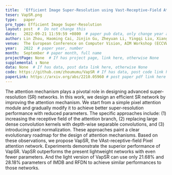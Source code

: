 ```yaml
---
title:  'Efficient Image Super-Resolution using Vast-Receptive-Field Attention'  #  Paper title, covered by ''
teser: VapSR.png
type:   paper
pro_type: Efficient Image Super-Resolution 
layout: post  #  Do not change this
date:   2022-09-21 11:59:59 +0800  # paper pub data, only change year and month according to this format
author: Lin Zhou, Haoming Cai, Jinjin Gu, Zheyuan Li, Yingqi Liu, Xiangyu Chen, Yu Qiao, Chao Dong
venue:  The European Conference on Computer Vision, AIM Workshop (ECCVW), 2022 #Where it be, ICCV and CVPR remove IEEE Conference on,
year:   2022  # paper year, number
month:  September # paper month, full name
projectPage: None  # If has project page, link here, otherwise None
supplemental : None
data: None  # If has data, post data link here, otherwise None
code: https://github.com/zhoumumu/VapSR # If has data, post code link here, otherwise None
paperLink: https://arxiv.org/abs/2210.05960 # post paper pdf link here
---
```


The attention mechanism plays a pivotal role in designing advanced super-resolution (SR) networks. In this work, we design an efficient SR network by improving the attention mechanism. We start from a simple pixel attention module and gradually modify it to achieve better super-resolution performance with reduced parameters. The specific approaches include: (1) increasing the receptive field of the attention branch, (2) replacing large dense convolution kernels with depth-wise separable convolutions, and (3) introducing pixel normalization. These approaches paint a clear evolutionary roadmap for the design of attention mechanisms. Based on these observations, we propose VapSR, the VAst-receptive-field Pixel attention network. Experiments demonstrate the superior performance of VapSR. VapSR outperforms the present lightweight networks with even fewer parameters. And the light version of VapSR can use only 21.68% and 28.18% parameters of IMDB and RFDN to achieve similar performances to those networks.